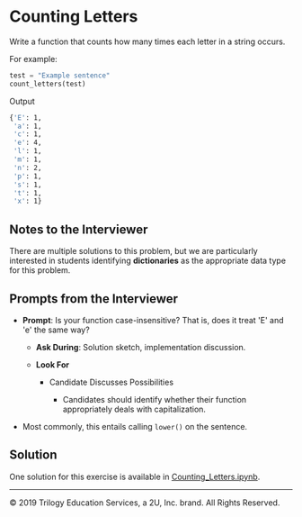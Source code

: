 # Counting Letters

Write a function that counts how many times each letter in a string occurs.

For example:

```python
test = "Example sentence"
count_letters(test)
```

Output

```sh
{'E': 1,
 'a': 1,
 'c': 1,
 'e': 4,
 'l': 1,
 'm': 1,
 'n': 2,
 'p': 1,
 's': 1,
 't': 1,
 'x': 1}
```

## Notes to the Interviewer

There are multiple solutions to this problem, but we are particularly interested in students identifying **dictionaries** as the appropriate data type for this problem.

## Prompts from the Interviewer

* **Prompt**: Is your function case-insensitive? That is, does it treat 'E' and 'e' the same way?

  * **Ask During**: Solution sketch, implementation discussion.

  * **Look For**

    * Candidate Discusses Possibilities

      * Candidates should identify whether their function appropriately deals with capitalization.

* Most commonly, this entails calling `lower()` on the sentence.

## Solution

One solution for this exercise is available in [Counting_Letters.ipynb](Solved/Counting_Letters.ipynb).

---

© 2019 Trilogy Education Services, a 2U, Inc. brand. All Rights Reserved.
